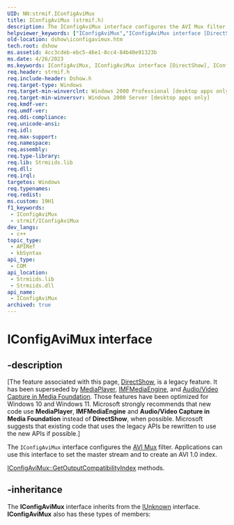 ```yaml
---
UID: NN:strmif.IConfigAviMux
title: IConfigAviMux (strmif.h)
description: The IConfigAviMux interface configures the AVI Mux filter.
helpviewer_keywords: ["IConfigAviMux","IConfigAviMux interface [DirectShow]","IConfigAviMux interface [DirectShow]","described","IConfigAviMuxInterface","dshow.iconfigavimux","strmif/IConfigAviMux"]
old-location: dshow\iconfigavimux.htm
tech.root: dshow
ms.assetid: 4cc3cdeb-ebc5-46e1-8cc4-84b40e91323b
ms.date: 4/26/2023
ms.keywords: IConfigAviMux, IConfigAviMux interface [DirectShow], IConfigAviMux interface [DirectShow],described, IConfigAviMuxInterface, dshow.iconfigavimux, strmif/IConfigAviMux
req.header: strmif.h
req.include-header: Dshow.h
req.target-type: Windows
req.target-min-winverclnt: Windows 2000 Professional [desktop apps only]
req.target-min-winversvr: Windows 2000 Server [desktop apps only]
req.kmdf-ver: 
req.umdf-ver: 
req.ddi-compliance: 
req.unicode-ansi: 
req.idl: 
req.max-support: 
req.namespace: 
req.assembly: 
req.type-library: 
req.lib: Strmiids.lib
req.dll: 
req.irql: 
targetos: Windows
req.typenames: 
req.redist: 
ms.custom: 19H1
f1_keywords:
 - IConfigAviMux
 - strmif/IConfigAviMux
dev_langs:
 - c++
topic_type:
 - APIRef
 - kbSyntax
api_type:
 - COM
api_location:
 - Strmiids.lib
 - Strmiids.dll
api_name:
 - IConfigAviMux
archived: true
---
```


# IConfigAviMux interface


## -description

\[The feature associated with this page, [DirectShow](/windows/win32/directshow/directshow), is a legacy feature. It has been superseded by [MediaPlayer](/uwp/api/Windows.Media.Playback.MediaPlayer), [IMFMediaEngine](/windows/win32/api/mfmediaengine/nn-mfmediaengine-imfmediaengine), and [Audio/Video Capture in Media Foundation](/windows/win32/medfound/audio-video-capture-in-media-foundation). Those features have been optimized for Windows 10 and Windows 11. Microsoft strongly recommends that new code use **MediaPlayer**, **IMFMediaEngine** and **Audio/Video Capture in Media Foundation** instead of **DirectShow**, when possible. Microsoft suggests that existing code that uses the legacy APIs be rewritten to use the new APIs if possible.\]

The <code>IConfigAviMux</code> interface configures the <a href="/windows/desktop/DirectShow/avi-mux-filter">AVI Mux</a> filter. Applications can use this interface to set the master stream and to create an AVI 1.0 index.

[IConfigAviMux::GetOutputCompatibilityIndex](/windows/desktop/api/strmif/nf-strmif-iconfigavimux-getoutputcompatibilityindex) methods.

## -inheritance

The <b>IConfigAviMux</b> interface inherits from the <a href="/windows/desktop/api/unknwn/nn-unknwn-iunknown">IUnknown</a> interface. <b>IConfigAviMux</b> also has these types of members:

